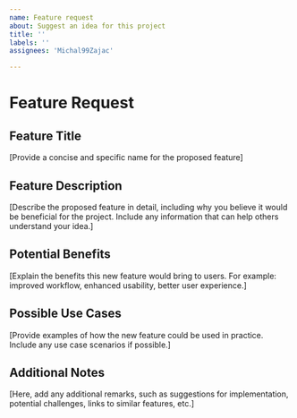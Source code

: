 ```yaml
---
name: Feature request
about: Suggest an idea for this project
title: ''
labels: ''
assignees: 'Michal99Zajac'

---
```


# Feature Request

## Feature Title
[Provide a concise and specific name for the proposed feature]

## Feature Description
[Describe the proposed feature in detail, including why you believe it would be beneficial for the project. Include any information that can help others understand your idea.]

## Potential Benefits
[Explain the benefits this new feature would bring to users. For example: improved workflow, enhanced usability, better user experience.]

## Possible Use Cases
[Provide examples of how the new feature could be used in practice. Include any use case scenarios if possible.]

## Additional Notes
[Here, add any additional remarks, such as suggestions for implementation, potential challenges, links to similar features, etc.]
